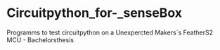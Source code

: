 # Circuitpython_for-_senseBox
Programms to test circuitpython on a Unexpercted Makers´s FeatherS2 MCU - Bachelorsthesis 

